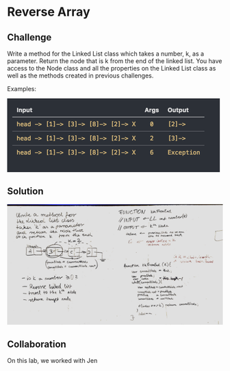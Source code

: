 # Reverse Array
## Challenge

Write a method for the Linked List class which takes a number, k, as a parameter. Return the node that is k from the end of the linked list. You have access to the Node class and all the properties on the Linked List class as well as the methods created in previous challenges. ​

Examples:

![whiteboard1](assets/example.png)


## Solution

![whiteboard1](assets/whiteboard7.jpg)

## Collaboration

  On this lab, we worked with Jen